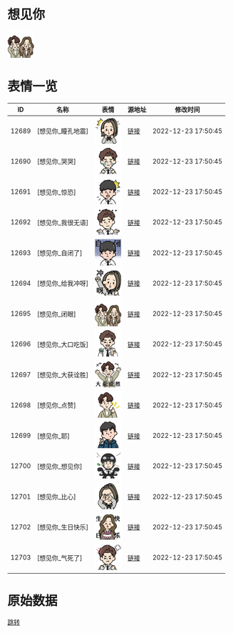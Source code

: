 # 想见你

<img src="./cover.png" height="60" alt="cover" />

# 表情一览

|ID|名称|表情|源地址|修改时间|
|----|----|----|----|----|
|12689|[想见你_瞳孔地震]|<img src="./pic/012689_%5B想见你_瞳孔地震%5D.png" height="60" alt="瞳孔地震"/>|[链接](https://i0.hdslb.com/bfs/emote/d83334f54da64e21af1c84c6e4672bb3bcacbaf0.png)|2022-12-23 17:50:45|
|12690|[想见你_哭哭]|<img src="./pic/012690_%5B想见你_哭哭%5D.png" height="60" alt="哭哭"/>|[链接](https://i0.hdslb.com/bfs/emote/4868e89598008244b2867140e2db98ce3fe9b0ea.png)|2022-12-23 17:50:45|
|12691|[想见你_惊恐]|<img src="./pic/012691_%5B想见你_惊恐%5D.png" height="60" alt="惊恐"/>|[链接](https://i0.hdslb.com/bfs/emote/07052a7f74cf7d243b9705b904190437bd3d31be.png)|2022-12-23 17:50:45|
|12692|[想见你_我很无语]|<img src="./pic/012692_%5B想见你_我很无语%5D.png" height="60" alt="我很无语"/>|[链接](https://i0.hdslb.com/bfs/emote/0bfcf9774bd19e4c96da7c29509affaa4ed99121.png)|2022-12-23 17:50:45|
|12693|[想见你_自闭了]|<img src="./pic/012693_%5B想见你_自闭了%5D.png" height="60" alt="自闭了"/>|[链接](https://i0.hdslb.com/bfs/emote/3b14461dc64cdea3fe3b190eb139bd3bbf63dd44.png)|2022-12-23 17:50:45|
|12694|[想见你_给我冲呀]|<img src="./pic/012694_%5B想见你_给我冲呀%5D.png" height="60" alt="给我冲呀"/>|[链接](https://i0.hdslb.com/bfs/emote/2e23084539b3405305be0b7310d22091eab7c7c7.png)|2022-12-23 17:50:45|
|12695|[想见你_闭眼]|<img src="./pic/012695_%5B想见你_闭眼%5D.png" height="60" alt="闭眼"/>|[链接](https://i0.hdslb.com/bfs/emote/9e2e5892f89e0e8aa28dc0639254f59ba8b6e5e2.png)|2022-12-23 17:50:45|
|12696|[想见你_大口吃饭]|<img src="./pic/012696_%5B想见你_大口吃饭%5D.png" height="60" alt="大口吃饭"/>|[链接](https://i0.hdslb.com/bfs/emote/ae0f68acdffb133b43aeda8adadd3030c3aee295.png)|2022-12-23 17:50:45|
|12697|[想见你_大获诠胜]|<img src="./pic/012697_%5B想见你_大获诠胜%5D.png" height="60" alt="大获诠胜"/>|[链接](https://i0.hdslb.com/bfs/emote/8d5329f1c53bf79513983d59f75df36ef61f3259.png)|2022-12-23 17:50:45|
|12698|[想见你_点赞]|<img src="./pic/012698_%5B想见你_点赞%5D.png" height="60" alt="点赞"/>|[链接](https://i0.hdslb.com/bfs/emote/8b2b79f6311432109042157e1f276f2274b748eb.png)|2022-12-23 17:50:45|
|12699|[想见你_耶]|<img src="./pic/012699_%5B想见你_耶%5D.png" height="60" alt="耶"/>|[链接](https://i0.hdslb.com/bfs/emote/19f87adce3323031823cb7c983551007732286f1.png)|2022-12-23 17:50:45|
|12700|[想见你_想见你]|<img src="./pic/012700_%5B想见你_想见你%5D.png" height="60" alt="想见你"/>|[链接](https://i0.hdslb.com/bfs/emote/f74a3fb5e3d99a104b4951071dfa9f0caca54921.png)|2022-12-23 17:50:45|
|12701|[想见你_比心]|<img src="./pic/012701_%5B想见你_比心%5D.png" height="60" alt="比心"/>|[链接](https://i0.hdslb.com/bfs/emote/b33a8bfd6451f9cddad96c0b1185a4f106c20ef6.png)|2022-12-23 17:50:45|
|12702|[想见你_生日快乐]|<img src="./pic/012702_%5B想见你_生日快乐%5D.png" height="60" alt="生日快乐"/>|[链接](https://i0.hdslb.com/bfs/emote/77e70d62996ffd8ab6af61779bffb405dec68c90.png)|2022-12-23 17:50:45|
|12703|[想见你_气死了]|<img src="./pic/012703_%5B想见你_气死了%5D.png" height="60" alt="气死了"/>|[链接](https://i0.hdslb.com/bfs/emote/fcfad09a834314b0249fefd1643744d03c436e84.png)|2022-12-23 17:50:45|

# 原始数据

[跳转](./raw.json)


